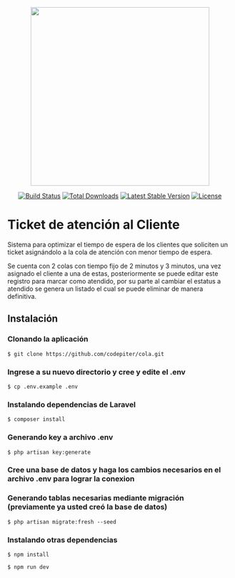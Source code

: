 <p align="center"><a href="https://laravel.com" target="_blank"><img src="https://raw.githubusercontent.com/laravel/art/master/logo-lockup/5%20SVG/2%20CMYK/1%20Full%20Color/laravel-logolockup-cmyk-red.svg" width="400"></a></p>

<p align="center">
<a href="https://travis-ci.org/laravel/framework"><img src="https://travis-ci.org/laravel/framework.svg" alt="Build Status"></a>
<a href="https://packagist.org/packages/laravel/framework"><img src="https://img.shields.io/packagist/dt/laravel/framework" alt="Total Downloads"></a>
<a href="https://packagist.org/packages/laravel/framework"><img src="https://img.shields.io/packagist/v/laravel/framework" alt="Latest Stable Version"></a>
<a href="https://packagist.org/packages/laravel/framework"><img src="https://img.shields.io/packagist/l/laravel/framework" alt="License"></a>
</p>


# Ticket de atención al Cliente

Sistema para optimizar el tiempo de espera de los clientes que soliciten un ticket asignándolo a la cola de atención con menor tiempo de espera.

Se cuenta con 2 colas con tiempo fijo de 2 minutos y 3 minutos, una vez asignado el cliente a una de estas, posteriormente se puede editar este registro para marcar como atendido, por su parte al cambiar el estatus a atendido se genera un listado el cual se puede eliminar de manera definitiva.


## Instalación

### Clonando la aplicación

```shell
$ git clone https://github.com/codepiter/cola.git
```

### Ingrese a su nuevo directorio y cree y edite el .env

```shell
$ cp .env.example .env
```

### Instalando dependencias de Laravel

```shell
$ composer install
```

### Generando key a archivo .env

```shell
$ php artisan key:generate
```

### Cree una base de datos y haga los cambios necesarios en el archivo .env para lograr la conexion


        
### Generando tablas necesarias mediante migración (previamente ya usted creó la base de datos)

```shell
$ php artisan migrate:fresh --seed
```

### Instalando otras dependencias

```shell
$ npm install
```

```shell
$ npm run dev
```
